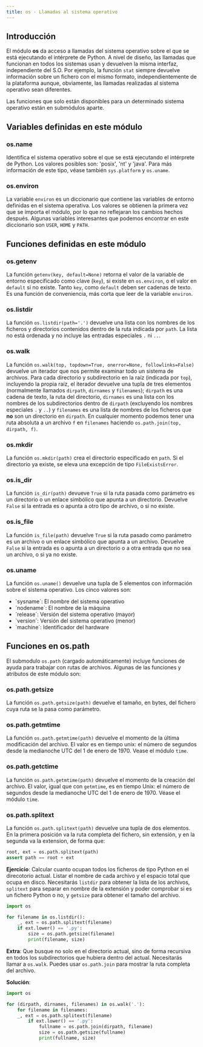 ```yaml
---
title: os - Llamadas al sistema operativo
---
```


## Introducción

El módulo **os** da acceso a llamadas del sistema operativo sobre el que se
está ejecutando el intérprete de Python. A nivel de diseño, las llamadas
que funcionan en todos los sistemas usan y devuelven la misma interfaz,
independiente del S.O. Por ejemplo, la función `stat` siempre devuelve
información sobre un fichero con el mismo formato, independientemente de la
plataforma aunque, obviamente, las llamadas realizadas al sistema operativo
sean diferentes.

Las funciones que solo están disponibles para un determinado sistema
operativo están en submódulos aparte.

## Variables definidas en este módulo

### os.name

Identifica el sistema operativo sobre el que se está ejecutando el intérprete de
Python. Los valores posibles son: 'posix', 'nt' y 'java'.  Para más información
de este tipo, véase también `sys.platform` y `os.uname`.

### os.environ

La variable `environ` es un diccionario que contiene las variables de entorno
definidas en el sistema operativa. Los valores se obtienen la primera vez que
se importa el módulo, por lo que no reflejaran los cambios hechos después.
Algunas variables interesantes que podemos encontrar en este diccionario son
`USER`, `HOME` y `PATH`.

## Funciones definidas en este módulo

### os.getenv

La función `getenv(key, default=None)` retorna el valor de la variable de
entorno especificado como clave (`key`), si existe en `os.environ`, o el valor
en `default` si no existe. Tanto `key`, como `default` deben ser cadenas de
texto. Es una función de conveniencia, más corta que leer de la
variable `environ`.


### os.listdir

La función `os.listdir(path='.')` devuelve una lista con los nombres de los
ficheros y directorios contenidos dentro de la ruta indicada por `path`. La
lista no está ordenada y no incluye las entradas especiales `.` ni `..`.


### os.walk

La función `os.walk(top, topdown=True, onerror=None, followlinks=False)`
devuelve un iterador que nos permite examinar todo un sistema de archivos. Para
cada directorio y subdirectorio en la raíz (indicada por `top`), incluyendo la
propia raíz, el iterador devuelve una tupla de tres elementos (normalmente
llamados `dirpath`, `dirnames` y `filenames`); `dirpath` es una cadena de
texto, la ruta del directorio, `dirnames` es una lista con los nombres de los
subdirectorios dentro de `dirpath` (excluyendo los nombres especiales `.`
y `..`) y `filenames` es una lista de nombres de los ficheros que **no** son un
directorio en `dirpath`. En cualquier momento podemos tener una ruta absoluta a
un archivo `f` en `filenames` haciendo `os.path.join(top, dirpath, f)`.


### os.mkdir

La función `os.mkdir(path)` crea el directorio especificado en `path`. Si el
directorio ya existe, se eleva una excepción de tipo `FileExistsError`.


### os.is_dir

La función `is_dir(path)` devueve `True` si la ruta pasada como parámetro
es un directorio o un enlace simbólico que apunta a un directorio. Devuelve
`False` si la entrada es o apunta a otro tipo de archivo, o si no existe.


### os.is_file

La función `is_file(path)` devuelve `True` si la ruta pasado como
parámetro es un archivo o un enlace simbólico que apunta a un archivo. Devuelve
`False` si la entrada es o apunta a un directorio o a otra entrada que no sea
un archivo, o si ya no existe.

### os.uname

La función `os.uname()` devuelve una tupla de 5 elementos
con información sobre el sistema operativo. Los cinco valores
son:

- `sysname´: El nombre del sistema operativo
- `nodename´: El nombre de la máquina
- `release´: Versión del sistema operativo (mayor)
- `version´: Versión del sistema operativo (menor)
- `machine´: Identificador del hardware

## Funciones en os.path

El submodulo `os.path` (cargado automáticamente) incluye funciones de
ayuda para trabajar con rutas de archivos.
Algunas de las funciones y atributos de este módulo son:


### os.path.getsize

La función `os.path.getsize(path)` devuelve el tamaño, en bytes, del fichero
cuya ruta se la pasa como parámetro.


### os.path.getmtime

La función `os.path.getmtime(path)` devuelve el momento de la última
modificación del archivo. El valor es en tiempo unix: el número de
segundos desde la medianoche UTC del 1 de enero de 1970. Vease el
módulo `time`.

### os.path.getctime

La función `os.path.getmtime(path)` devuelve el momento de la creación
del archivo. El valor, igual que con `getmtime`, es en tiempo Unix: el número de
segundos desde la medianoche UTC del 1 de enero de 1970. Véase el
módulo `time`.


### os.path.splitext

La función `os.path.splitext(path)` devuelve una tupla de dos elementos.
En la primera posición va la ruta completa del fichero, sin
extensión, y en la segunda va la extension, de forma que:

```python
root, ext = os.path.splitext(path)
assert path == root + ext
```

**Ejercicio**: Calcular cuanto ocupan todos los ficheros de tipo Python en el
direcotorio actual. Listar el nombre de cada archivo y el espacio total que
ocupa en disco. Necesitarás `listdir` para obtener la lista de los archivos,
`splitext` para separar en nombre de la extensión y poder comprobar si es
un fichero Python o no, y `getsize` para obtener el tamaño del archivo.

```python
import os

for filename in os.listdir():
    _, ext = os.path.splitext(filename)
    if ext.lower() == '.py':
        size = os.path.getsize(filename) 
        print(filename, size)
```

**Extra**: Que busque no solo en el directorio actual, sino de forma
recursiva en todos los subdirectorios que hubiera dentro del actual. Necesitarás
llamar a `os.walk`. Puedes usar `os.path.join` para mostrar la ruta
completa del archivo.


**Solución**:

```python
import os

for (dirpath, dirnames, filenames) in os.walk('.'):
    for filename in filenames:
	_, ext = os.path.splitext(filename)
        if ext.lower() == '.py':
            fullname = os.path.join(dirpath, filename)
            size = os.path.getsize(fullname) 
            print(fullname, size)
```
